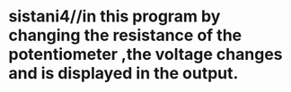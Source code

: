 # sistani4//in this program by changing the resistance of the potentiometer ,the voltage changes and is displayed in the output.
